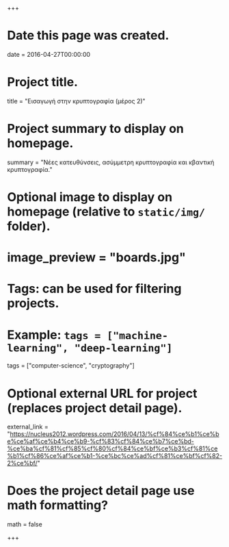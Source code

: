 +++
# Date this page was created.
date = 2016-04-27T00:00:00

# Project title.
title = "Εισαγωγή στην κρυπτογραφία (μέρος 2)"

# Project summary to display on homepage.
summary = "Νέες κατευθύνσεις, ασύμμετρη κρυπτογραφία και κβαντική κρυπτογραφία."

# Optional image to display on homepage (relative to `static/img/` folder).
# image_preview = "boards.jpg"

# Tags: can be used for filtering projects.
# Example: `tags = ["machine-learning", "deep-learning"]`
tags = ["computer-science", "cryptography"]

# Optional external URL for project (replaces project detail page).
external_link = "https://nucleus2012.wordpress.com/2016/04/13/%cf%84%ce%b1%ce%be%ce%af%ce%b4%ce%b9-%cf%83%cf%84%ce%b7%ce%bd-%ce%ba%cf%81%cf%85%cf%80%cf%84%ce%bf%ce%b3%cf%81%ce%b1%cf%86%ce%af%ce%b1-%ce%bc%ce%ad%cf%81%ce%bf%cf%82-2%ce%bf/"

# Does the project detail page use math formatting?
math = false

+++

